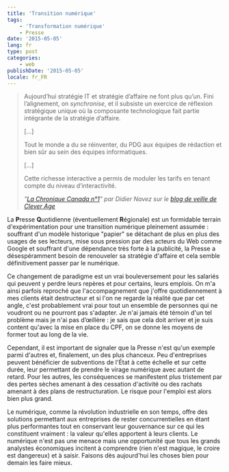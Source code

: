 ```yaml
---
title: 'Transition numérique'
tags:
    - 'Transformation numérique'
    - Presse
date: '2015-05-05'
lang: fr
type: post
categories:
    - web
publishDate: '2015-05-05'
locale: fr_FR
---
```


> Aujourd’hui stratégie IT et stratégie d’affaire ne font plus qu’un. Fini l’alignement, on _synchronise_, et il subsiste un exercice de réflexion stratégique unique où la composante technologique fait partie intégrante de la stratégie d’affaire.  
>
>   […]  
>
>   Tout le monde a du se réinventer, du PDG aux équipes de rédaction et bien sûr au sein des équipes informatiques.  
>
>   […]  
>
>   Cette richesse interactive a permis de moduler les tarifs en tenant compte du niveau d’interactivité.  
>
>   <cite>"[La Chronique Canada n°1](http://blog.clever-age.com/fr/2015/05/05/chronique-digitale-canada-1/)" par Didier Navez sur le [blog de veille de Clever Age](http://blog.clever-age.com/fr/)</cite>

La **P**resse **Q**uotidienne (éventuellement **R**égionale) est un formidable terrain d'expérimentation pour une transition numérique pleinement assumée&nbsp;: souffrant d'un modèle historique "papier" se détachant de plus en plus des usages de ses lecteurs, mise sous pression par des acteurs du Web comme Google et souffrant d'une dépendance très forte à la publicité, la Presse a désespéramment besoin de renouveler sa stratégie d'affaire et cela semble définitivement passer par le numérique.

<!-- more -->

Ce changement de paradigme est un vrai bouleversement pour les salariés qui peuvent y perdre leurs repères et pour certains, leurs emplois. On m'a ainsi parfois reproché que l'accompagnement que j'offre quotidiennement à mes clients était destructeur et si l'on ne regarde la réalité que par cet angle, c'est probablement vrai pour tout un ensemble de personnes qui ne voudront ou ne pourront pas s'adapter. Je n'ai jamais été témoin d'un tel problème mais je n'ai pas d’œillère&nbsp;: je sais que cela doit arriver et je suis content qu'avec la mise en place du CPF, on se donne les moyens de former tout au long de la vie.

Cependant, il est important de signaler que la Presse n'est qu'un exemple parmi d'autres et, finalement, un des plus chanceux. Peu d'entreprises peuvent bénéficier de subventions de l'État à cette échelle et sur cette durée, leur permettant de prendre le virage numérique avec autant de retard. Pour les autres, les conséquences se manifestent plus tristement par des pertes sèches amenant à des cessation d'activité ou des rachats amenant à des plans de restructuration. Le risque pour l'emploi est alors bien plus grand.

Le numérique, comme la révolution industrielle en son temps, offre des solutions permettant aux entreprises de rester concurrentielles en étant plus performantes tout en conservant leur gouvernance sur ce qui les constituent vraiment&nbsp;: la valeur qu'elles apportent à leurs clients. Le numérique n'est pas une menace mais une opportunité que tous les grands analystes économiques incitent à comprendre (rien n'est magique, le croire est dangereux) et à saisir. Faisons dès aujourd'hui les choses bien pour demain les faire mieux.
